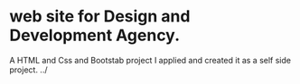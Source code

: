 # web site for Design and Development Agency.
A HTML and Css and Bootstab project I applied and created it as a self side project.
../
